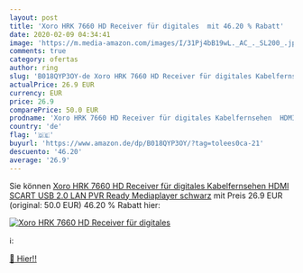 ```yaml
---
layout: post
title: 'Xoro HRK 7660 HD Receiver für digitales  mit 46.20 % Rabatt'
date: 2020-02-09 04:34:41
image: 'https://m.media-amazon.com/images/I/31Pj4bB19wL._AC_._SL200_.jpg'
comments: true
category: ofertas
author: ring
slug: 'B018QYP3OY-de Xoro HRK 7660 HD Receiver für digitales Kabelfernsehen  HDMI  SCART  USB 2.0  LAN  PVR Ready  Mediaplayer  schwarz'
actualPrice: 26.9 EUR
currency: EUR
price: 26.9
comparePrice: 50.0 EUR
prodname: 'Xoro HRK 7660 HD Receiver für digitales Kabelfernsehen  HDMI  SCART  USB 2.0  LAN  PVR Ready  Mediaplayer  schwarz'
country: 'de'
flag: '🇩🇪'
buyurl: 'https://www.amazon.de/dp/B018QYP3OY/?tag=tolees0ca-21'
descuento: '46.20'
average: '26.9'
---
```


Sie können [Xoro HRK 7660 HD Receiver für digitales Kabelfernsehen  HDMI  SCART  USB 2.0  LAN  PVR Ready  Mediaplayer  schwarz](https://www.amazon.de/dp/B018QYP3OY/?tag=tolees0ca-21) mit Preis 26.9 EUR (original: 50.0 EUR) 46.20 % Rabatt hier:

[![Xoro HRK 7660 HD Receiver für digitales ](https://m.media-amazon.com/images/I/31Pj4bB19wL._AC_._SL200_.jpg)](https://www.amazon.de/dp/B018QYP3OY/?tag=tolees0ca-21)

ℹ️:


[🛒 Hier!!](https://www.amazon.de/dp/B018QYP3OY/?tag=tolees0ca-21)
